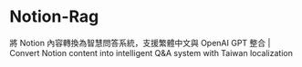 # Notion-Rag
將 Notion 內容轉換為智慧問答系統，支援繁體中文與 OpenAI GPT 整合 | Convert Notion content into intelligent Q&amp;A system with Taiwan localization
